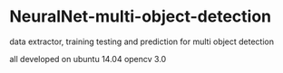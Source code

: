 # NeuralNet-multi-object-detection
data extractor, training testing and prediction for multi object detection

all developed on ubuntu 14.04 opencv 3.0
